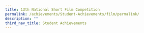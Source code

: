 ```yaml
---
title: 13th National Short Film Competition
permalink: /achievements/Student-Achievements/film/permalink/
description: ""
third_nav_title: Student Achievements
---
```

